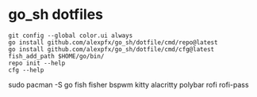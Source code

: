 # go_sh dotfiles
```
git config --global color.ui always
go install github.com/alexpfx/go_sh/dotfile/cmd/repo@latest
go install github.com/alexpfx/go_sh/dotfile/cmd/cfg@latest
fish_add_path $HOME/go/bin/
repo init --help
cfg --help
```

sudo pacman -S go fish fisher bspwm kitty alacritty polybar rofi rofi-pass
